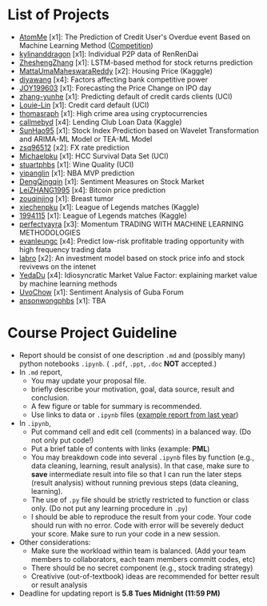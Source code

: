# List of Projects 
* [AtomMe](https://github.com/AtomMe/PHBS_TQFML/tree/master/Project/Credit) [x1]: The Prediction of Credit User's Overdue event Based on Machine Learning Method ([Competition](https://open.chinaums.com/#/intro))
* [kylinanddragon](https://github.com/kylinanddragon/GITHUB_1701213097-PHBS_TQFML-Project) [x1]: Individual P2P data of RenRenDai
* [ZheshengZhang](https://github.com/ZheshengZhang/ZheshengZhang-PHBS_TQFML-Project) [x1]: LSTM-based method for stock returns prediction
* [MattaUmaMaheswaraReddy](http://www.github.com/MattaUmaMaheswaraReddy/PHBS_ML_Project) [x2]: Housing Price (Kagggle)
* [diyawang](https://github.com/diyawang/PHBS_TQFML) [x4]: Factors affecting bank competitive power
* [JOY199603](https://github.com/JOY199603/2017.M3.TQF-Forcasting-price-change-on-IPO-day) [x1]: Forecasting the Price Change on IPO day
* [zhang-yunhe](https://github.com/zhang-yunhe/PHBS_TQFML-Project) [x1]: Predicting default of credit cards clients (UCI)
* [Louie-Lin](https://github.com/Louie-Lin/PHBS_TQFML/tree/master/Project) [x1]: Credit card default (UCI)
* [thomasraph](https://github.com/thomasraph/PHBS_TQFML/) [x1]: High crime area using cryptocurrencies
* [callmebyd](https://github.com/callmebyd/PHBS_TQFML/tree/master/Project) [x4]: Lending Club Loan Data (Kaggle)
* [SunHao95](https://github.com/SunHao95/PHBS_TQFML-Stock-Index-Prediction-based-on-Wavelet-Transformation-and-ARIMA-ML-Model-or-TEA-ML-Model) [x1]: Stock Index Prediction based on Wavelet Transformation and ARIMA-ML Model or TEA-ML Model
* [zsq96512](https://github.com/zsq96512/zsq96512-PHBS_TQFML-Project) [x2]: FX rate prediction
* [Michaelpku](https://github.com/Michaelpku/PHBS_TQFML) [x1]: HCC Survival Data Set (UCI)
* [stuartphbs](https://github.com/stuartphbs/PHBS_TQFML-/tree/master/Project) [x1]: Wine Quality (UCI)
* [yipanglin](https://github.com/yipanglin/PHBS_TQFML/tree/master/Project) [x1]: NBA MVP prediction
* [DengQingqin](https://github.com/DengQingqin/PHBS_TQFML-Sentiment-Measures-on-Stock-Market) [x1]: Sentiment Measures on Stock Market
* [LeiZHANG1995](https://github.com/LeiZHANG1995/PHBS_TQFML/tree/master/Project) [x4]: Bitcoin price prediction
* [zouqinjing](https://github.com/zouqinjing/PHBS_TQFML/tree/master/Project) [x1]: Breast tumor
* [xiechenpku](https://github.com/xiechenpku/PHBS_TQFML/tree/master/Project) [x1]: League of Legends matches (Kaggle)
* [1994115](https://github.com/zzg1994115/PHBS_TQFML/tree/master/Project) [x1]: League of Legends matches (Kaggle)
* [perfectyayra](https://github.com/perfectyayra/PHBS_TQFML) [x3]: Momentum TRADING WITH MACHINE LEARNING METHODOLOGIES
* [evanleungc](https://github.com/evanleungc/PHBS_TQFML/blob/master/Project) [x4]: Predict low-risk profitable trading opportunity with high frequency trading data
* [labro](https://github.com/labro/PHBS_TQFML/tree/master/Project) [x2]: An investment model based on stock price info and stock revivews on the intenet
* [YedaDu](https://github.com/YedaDu/PHBS_TQFML_Project) [x4]: Idiosyncratic Market Value Factor: explaining market value by machine learning methods
* [UvoChow](https://github.com/UvoChow/PHBS_TQFML/tree/master/Project) [x1]: Sentiment Analysis of Guba Forum
* [ansonwongphbs](https://github.com/ansonwongphbs/PHBS_TQFML) [x1]: TBA

# Course Project Guideline
* Report should be consist of one description `.md` and (possibly many) python notebooks `.ipynb`.  ( `.pdf`, `.ppt`, `.doc` __NOT__ accepted.)
* In `.md` report, 
  * You may update your proposal file.
  * briefly describe your motivation, goal, data source, result and conclusion.
  * A few figure or table for summary is recommended.
  * Use links to data or `.ipynb` files ([example report from last  year](https://github.com/JiayuCai/2016.M3.TQF-ML.cross-currecy-basis))
* In `.ipynb`, 
  * Put command cell and edit cell (comments) in a balanced way. (Do not only put code!)
  * Put a brief table of contents with links (example: __PML__)
  * You may breakdown code into several `.ipynb` files by function (e.g., data cleaning, learning, result analysis). In that case, make sure to __save__ intermediate result into file so that I can run the later steps (result analysis) without running previous steps (data cleaning, learning).
  * The use of `.py` file should be strictly restricted to function or class only. (Do not put any learning procedure in `.py`)
  * I should be able to reproduce the result from your code. Your code should run with no error. Code with error will be severely deduct your score. Make sure to run your code in a new session.
* Other considerations:
  * Make sure the workload within team is balanced. (Add your team members to collaborators, each team members committ codes, etc)
  * There should be no secret component (e.g., stock trading strategy)
  * Creativive (out-of-textbook) ideas are recommended for better result or result analysis
* Deadline for updating report is __5.8 Tues Midnight (11:59 PM)__
